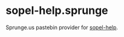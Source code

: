 # sopel-help.sprunge

Sprunge.us pastebin provider for [sopel-help](https://pypi.org/project/sopel-help/).
